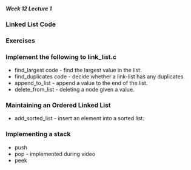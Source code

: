 ##### Week 12 Lecture 1

### Linked List Code

### Exercises

### Implement the following to link_list.c
* find_largest code - find the largest value in the list.
* find_duplicates code - decide whether a link-list has any duplicates.
* append_to_list - append a value to the end of the list.
* delete_from_list - deleting a node given a value.

### Maintaining an Ordered Linked List

* add_sorted_list - insert an element into a sorted list.

### Implementing a stack

* push
* pop - implemented during video
* peek






